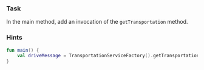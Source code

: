 ### Task

In the main method, add an invocation of the `getTransportation` method.

### Hints

<div class="hint" title="Refactoring hint">

```kotlin
fun main() {
    val driveMessage = TransportationServiceFactory().getTransportation("car").drive()
}
```
</div>
